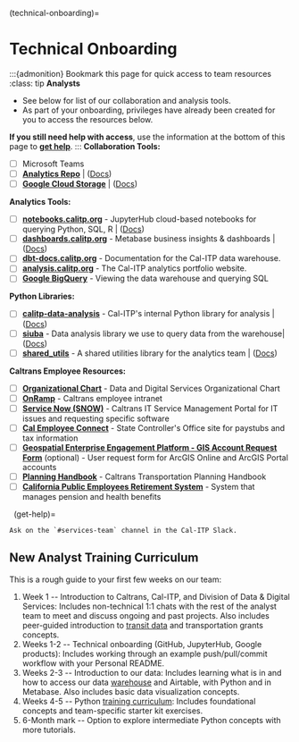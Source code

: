 (technical-onboarding)=

# Technical Onboarding

:::{admonition} Bookmark this page for quick access to team resources
:class: tip
**Analysts**

- See below for list of our collaboration and analysis tools.
- As part of your onboarding, privileges have already been created for you to access the resources below.

**If you still need help with access**, use the information at the bottom of this page to [**get help**](get-help).
:::
**Collaboration Tools:**

- [ ] Microsoft Teams
- [ ] [**Analytics Repo**](https://github.com/cal-itp/data-analyses) | ([Docs](how-we-work))
- [ ] [**Google Cloud Storage**](https://console.cloud.google.com/storage/browser/calitp-analytics-data) | ([Docs](storing-new-data))

**Analytics Tools:**

- [ ] **[notebooks.calitp.org](https://notebooks.calitp.org/)** - JupyterHub cloud-based notebooks for querying Python, SQL, R | ([Docs](jupyterhub-intro))
- [ ] **[dashboards.calitp.org](https://dashboards.calitp.org/)** - Metabase business insights & dashboards | ([Docs](metabase))
- [ ] **[dbt-docs.calitp.org](https://dbt-docs.calitp.org/)** - Documentation for the Cal-ITP data warehouse.
- [ ] **[analysis.calitp.org](https://analysis.calitp.org/)** - The Cal-ITP analytics portfolio website.
- [ ] [**Google BigQuery**](https://console.cloud.google.com/bigquery) - Viewing the data warehouse and querying SQL

**Python Libraries:**

- [ ] [**calitp-data-analysis**](https://github.com/cal-itp/data-infra/tree/main/packages/calitp-data-analysis/calitp_data_analysis) - Cal-ITP's internal Python library for analysis | ([Docs](calitp-data-analysis))
- [ ] [**siuba**](https://siuba.org/) - Data analysis library we use to query data from the warehouse| ([Docs](siuba))
- [ ] [**shared_utils**](https://github.com/cal-itp/data-analyses/tree/main/_shared_utils) - A shared utilities library for the analytics team | ([Docs](shared-utils))

**Caltrans Employee Resources:**

- [ ] [**Organizational Chart**](https://pmp.onramp.dot.ca.gov/organizational-chart) - Data and Digital Services Organizational Chart
- [ ] [**OnRamp**](https://onramp.dot.ca.gov/) - Caltrans employee intranet
- [ ] [**Service Now (SNOW)**](https://cdotprod.service-now.com/sp) - Caltrans IT Service Management Portal for IT issues and requesting specific software
- [ ] [**Cal Employee Connect**](https://connect.sco.ca.gov/) - State Controller's Office site for paystubs and tax information
- [ ] [**Geospatial Enterprise Engagement Platform - GIS Account Request Form**](https://sv03tmcpo.ct.dot.ca.gov/portal/apps/sites/#/geep/pages/account-request) (optional) - User request form for ArcGIS Online and ArcGIS Portal accounts
- [ ] [**Planning Handbook**](https://transportationplanning.onramp.dot.ca.gov/caltrans-transportation-planning-handbook) - Caltrans Transportation Planning Handbook
- [ ] [**California Public Employees Retirement System**](https://www.calpers.ca.gov/) - System that manages pension and health benefits

&#160;
(get-help)=

```{admonition} Still need access to a non-Caltrans tool above?
Ask on the `#services-team` channel in the Cal-ITP Slack.
```

## New Analyst Training Curriculum

This is a rough guide to your first few weeks on our team:

1. Week 1 -- Introduction to Caltrans, Cal-ITP, and Division of Data & Digital Services: Includes non-technical 1:1 chats with the rest of the analyst team to meet and discuss ongoing and past projects. Also includes peer-guided introduction to [transit data](https://docs.calitp.org/data-infra/warehouse/what_is_gtfs.html) and transportation grants concepts.
2. Weeks 1-2 -- Technical onboarding (GitHub, JupyterHub, Google products): Includes working through an example push/pull/commit workflow with your Personal README.
3. Weeks 2-3 -- Introduction to our data: Includes learning what is in and how to access our data [warehouse](https://docs.calitp.org/data-infra/warehouse/warehouse_starter_kit.html) and Airtable, with Python and in Metabase. Also includes basic data visualization concepts.
4. Weeks 4-5 -- Python [training curriculum](https://docs.calitp.org/data-infra/analytics_new_analysts/overview.html): Includes foundational concepts and team-specific starter kit exercises.
5. 6-Month mark -- Option to explore intermediate Python concepts with more tutorials.
